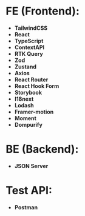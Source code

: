 # FE (Frontend):

- **TailwindCSS**
- **React**
- **TypeScript**
- **ContextAPI**
- **RTK Query**
- **Zod**
- **Zustand**
- **Axios**
- **React Router**
- **React Hook Form**
- **Storybook**
- **I18next**
- **Lodash**
- **Framer-motion**
- **Moment**
- **Dompurify**

# BE (Backend):

- **JSON Server**

# Test API:

- **Postman**
